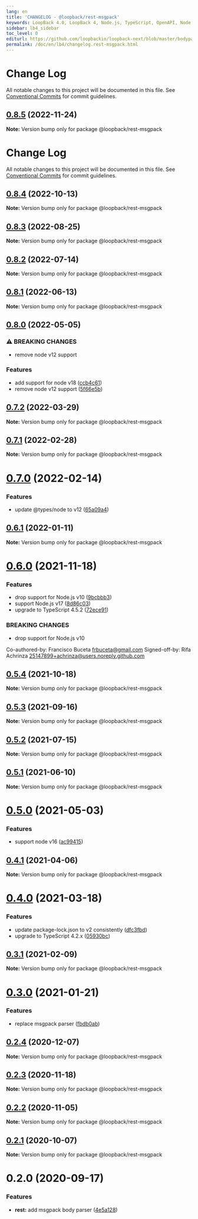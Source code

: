```yaml
---
lang: en
title: 'CHANGELOG - @loopback/rest-msgpack'
keywords: LoopBack 4.0, LoopBack 4, Node.js, TypeScript, OpenAPI, Node.js, TypeScript, OpenAPI, CHANGELOG
sidebar: lb4_sidebar
toc_level: 0
editurl: https://github.com/loopbackio/loopback-next/blob/master/bodyparsers/rest-msgpack/CHANGELOG.md
permalink: /doc/en/lb4/changelog.rest-msgpack.html
---
```


# Change Log

All notable changes to this project will be documented in this file. See
[Conventional Commits](https://conventionalcommits.org) for commit guidelines.

## [0.8.5](https://github.com/loopbackio/loopback-next/compare/@loopback/rest-msgpack@0.8.4...@loopback/rest-msgpack@0.8.5) (2022-11-24)

**Note:** Version bump only for package @loopback/rest-msgpack

# Change Log

All notable changes to this project will be documented in this file. See
[Conventional Commits](https://conventionalcommits.org) for commit guidelines.

## [0.8.4](https://github.com/loopbackio/loopback-next/compare/@loopback/rest-msgpack@0.8.3...@loopback/rest-msgpack@0.8.4) (2022-10-13)

**Note:** Version bump only for package @loopback/rest-msgpack

## [0.8.3](https://github.com/loopbackio/loopback-next/compare/@loopback/rest-msgpack@0.8.2...@loopback/rest-msgpack@0.8.3) (2022-08-25)

**Note:** Version bump only for package @loopback/rest-msgpack

## [0.8.2](https://github.com/loopbackio/loopback-next/compare/@loopback/rest-msgpack@0.8.1...@loopback/rest-msgpack@0.8.2) (2022-07-14)

**Note:** Version bump only for package @loopback/rest-msgpack

## [0.8.1](https://github.com/loopbackio/loopback-next/compare/@loopback/rest-msgpack@0.8.0...@loopback/rest-msgpack@0.8.1) (2022-06-13)

**Note:** Version bump only for package @loopback/rest-msgpack

## [0.8.0](https://github.com/loopbackio/loopback-next/compare/@loopback/rest-msgpack@0.7.2...@loopback/rest-msgpack@0.8.0) (2022-05-05)

### ⚠ BREAKING CHANGES

- remove node v12 support

### Features

- add support for node v18
  ([ccb4c61](https://github.com/loopbackio/loopback-next/commit/ccb4c61307d94ab7bb07a19c547dfc4fa7d388a8))
- remove node v12 support
  ([5f66e5b](https://github.com/loopbackio/loopback-next/commit/5f66e5bd288ba806b3aa6550fc29c5009de8b60d))

## [0.7.2](https://github.com/loopbackio/loopback-next/compare/@loopback/rest-msgpack@0.7.1...@loopback/rest-msgpack@0.7.2) (2022-03-29)

**Note:** Version bump only for package @loopback/rest-msgpack

## [0.7.1](https://github.com/loopbackio/loopback-next/compare/@loopback/rest-msgpack@0.7.0...@loopback/rest-msgpack@0.7.1) (2022-02-28)

**Note:** Version bump only for package @loopback/rest-msgpack

# [0.7.0](https://github.com/loopbackio/loopback-next/compare/@loopback/rest-msgpack@0.6.1...@loopback/rest-msgpack@0.7.0) (2022-02-14)

### Features

- update @types/node to v12
  ([65a09a4](https://github.com/loopbackio/loopback-next/commit/65a09a406e4865f774f97b58af9e616733b8b255))

## [0.6.1](https://github.com/loopbackio/loopback-next/compare/@loopback/rest-msgpack@0.6.0...@loopback/rest-msgpack@0.6.1) (2022-01-11)

**Note:** Version bump only for package @loopback/rest-msgpack

# [0.6.0](https://github.com/loopbackio/loopback-next/compare/@loopback/rest-msgpack@0.5.4...@loopback/rest-msgpack@0.6.0) (2021-11-18)

### Features

- drop support for Node.js v10
  ([9bcbbb3](https://github.com/loopbackio/loopback-next/commit/9bcbbb358ec3eabc3033d4e7e1c22b524a7069b3))
- support Node.js v17
  ([8d86c03](https://github.com/loopbackio/loopback-next/commit/8d86c03cb7047e2b1f18d05870628ef5783e71b2))
- upgrade to TypeScript 4.5.2
  ([72ece91](https://github.com/loopbackio/loopback-next/commit/72ece91289ecfdfd8747bb9888ad75db73e8ff4b))

### BREAKING CHANGES

- drop support for Node.js v10

Co-authored-by: Francisco Buceta <frbuceta@gmail.com> Signed-off-by: Rifa
Achrinza <25147899+achrinza@users.noreply.github.com>

## [0.5.4](https://github.com/loopbackio/loopback-next/compare/@loopback/rest-msgpack@0.5.3...@loopback/rest-msgpack@0.5.4) (2021-10-18)

**Note:** Version bump only for package @loopback/rest-msgpack

## [0.5.3](https://github.com/loopbackio/loopback-next/compare/@loopback/rest-msgpack@0.5.2...@loopback/rest-msgpack@0.5.3) (2021-09-16)

**Note:** Version bump only for package @loopback/rest-msgpack

## [0.5.2](https://github.com/loopbackio/loopback-next/compare/@loopback/rest-msgpack@0.5.1...@loopback/rest-msgpack@0.5.2) (2021-07-15)

**Note:** Version bump only for package @loopback/rest-msgpack

## [0.5.1](https://github.com/loopbackio/loopback-next/compare/@loopback/rest-msgpack@0.5.0...@loopback/rest-msgpack@0.5.1) (2021-06-10)

**Note:** Version bump only for package @loopback/rest-msgpack

# [0.5.0](https://github.com/loopbackio/loopback-next/compare/@loopback/rest-msgpack@0.4.1...@loopback/rest-msgpack@0.5.0) (2021-05-03)

### Features

- support node v16
  ([ac99415](https://github.com/loopbackio/loopback-next/commit/ac994154543bde22b4482ba98813351656db1b55))

## [0.4.1](https://github.com/loopbackio/loopback-next/compare/@loopback/rest-msgpack@0.4.0...@loopback/rest-msgpack@0.4.1) (2021-04-06)

**Note:** Version bump only for package @loopback/rest-msgpack

# [0.4.0](https://github.com/loopbackio/loopback-next/compare/@loopback/rest-msgpack@0.3.1...@loopback/rest-msgpack@0.4.0) (2021-03-18)

### Features

- update package-lock.json to v2 consistently
  ([dfc3fbd](https://github.com/loopbackio/loopback-next/commit/dfc3fbdae0c9ca9f34c64154a471bef22d5ac6b7))
- upgrade to TypeScript 4.2.x
  ([05930bc](https://github.com/loopbackio/loopback-next/commit/05930bc0cece3909dd66f75ad91eeaa2d365a480))

## [0.3.1](https://github.com/loopbackio/loopback-next/compare/@loopback/rest-msgpack@0.3.0...@loopback/rest-msgpack@0.3.1) (2021-02-09)

**Note:** Version bump only for package @loopback/rest-msgpack

# [0.3.0](https://github.com/loopbackio/loopback-next/compare/@loopback/rest-msgpack@0.2.4...@loopback/rest-msgpack@0.3.0) (2021-01-21)

### Features

- replace msgpack parser
  ([fbdb0ab](https://github.com/loopbackio/loopback-next/commit/fbdb0abe6c8b3f1025183c91a12e1cff4e5952df))

## [0.2.4](https://github.com/loopbackio/loopback-next/compare/@loopback/rest-msgpack@0.2.3...@loopback/rest-msgpack@0.2.4) (2020-12-07)

**Note:** Version bump only for package @loopback/rest-msgpack

## [0.2.3](https://github.com/loopbackio/loopback-next/compare/@loopback/rest-msgpack@0.2.2...@loopback/rest-msgpack@0.2.3) (2020-11-18)

**Note:** Version bump only for package @loopback/rest-msgpack

## [0.2.2](https://github.com/loopbackio/loopback-next/compare/@loopback/rest-msgpack@0.2.1...@loopback/rest-msgpack@0.2.2) (2020-11-05)

**Note:** Version bump only for package @loopback/rest-msgpack

## [0.2.1](https://github.com/loopbackio/loopback-next/compare/@loopback/rest-msgpack@0.2.0...@loopback/rest-msgpack@0.2.1) (2020-10-07)

**Note:** Version bump only for package @loopback/rest-msgpack

# 0.2.0 (2020-09-17)

### Features

- **rest:** add msgpack body parser
  ([4e5a128](https://github.com/loopbackio/loopback-next/commit/4e5a128765c0fecc2c66a61da83b7013132b450a))

